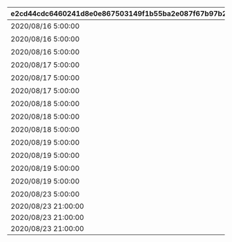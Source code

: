 |e2cd44cdc6460241d8e0e867503149f1b55ba2e087f67b97b2175227ba719e47|583044fb597500600a26969e7fe77a1d12c0e67275755775352f02f63a61d439|b1426df4c304a4fcebb22ff49ef3ab28d7185c23d721f0810b8786da0cb03b98|3d4eea8c7ce3f950d7b66e1aa4e89d65155b5ca785f52b1147ca29a4323383d3|7536178bbf77c57b330fdda68e2f5a75f6f3ff7c97d30623a161542972fb726d|b1de8f53b13643e900b423a01d5e7eb3448528b37068da6eede2f256e0d9c817|429f841491379c57d3491aa402b3a0e941bbffea75b4eac5c4bc4794b8884c62|e88371d4f2ee4dcc5851bc74d4b9f155b5c9be42d3e25506996843ac6dd0f92b|
| --- | --- | --- | --- | --- | --- | --- | --- |
|2020/08/16 5:00:00|1|5023000|0|2030/01/01 1:00:00|どうしてこんな\nことに……？|0|1|
|2020/08/16 5:00:00|2|5023001|0|2030/01/01 1:00:00|ごきげんようが\n言えなくて|0|2|
|2020/08/16 5:00:00|3|5023002|0|2030/01/01 1:00:00|やっちゃった！|0|3|
|2020/08/17 5:00:00|4|5023002|0|2030/01/01 1:00:00|ユニさんは\nこんな人|0|4|
|2020/08/17 5:00:00|5|5023002|0|2030/01/01 1:00:00|クロエさんは\nこんな人|0|5|
|2020/08/17 5:00:00|6|5023002|0|2030/01/01 1:00:00|チエルさんは\nこんな人|0|6|
|2020/08/18 5:00:00|7|5023003|0|2030/01/01 1:00:00|知的な\nユニさん|0|7|
|2020/08/18 5:00:00|8|5023003|0|2030/01/01 1:00:00|優しい\nクロエさん|0|8|
|2020/08/18 5:00:00|9|5023003|0|2030/01/01 1:00:00|憧れの\nチエルさん|0|9|
|2020/08/19 5:00:00|10|5023003|0|2030/01/01 1:00:00|特別講座の\n練習|0|10|
|2020/08/19 5:00:00|11|5023004|0|2030/01/01 1:00:00|いよいよ\n特別講座|0|11|
|2020/08/19 5:00:00|12|5023005|0|2030/01/01 1:00:00|さすがBB団の\n団長さん！|0|12|
|2020/08/19 5:00:00|13|5023006|0|2030/01/01 1:00:00|マンドラゴラで\nパニック|0|13|
|2020/08/23 5:00:00|14|5023007|0|2030/01/01 1:00:00|最終日|0|14|
|2020/08/23 21:00:00|15|5023000|1|2030/01/01 1:00:00||0|0|
|2020/08/23 21:00:00|16|5023000|1|2030/01/01 1:00:00||0|0|
|2020/08/23 21:00:00|17|5023000|1|2030/01/01 1:00:00||0|0|